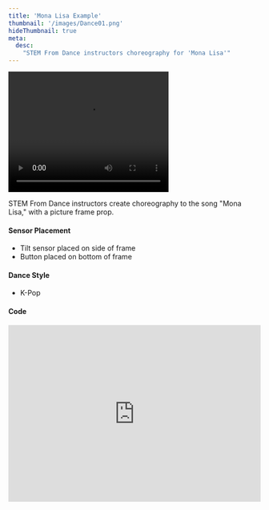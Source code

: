 ```yaml
---
title: 'Mona Lisa Example'
thumbnail: '/images/Dance01.png'
hideThumbnail: true
meta:
  desc:
    "STEM From Dance instructors choreography for 'Mona Lisa'"
---
```

<video src="/images/monalisa.mp4" width="320" height="240" controls></video>

STEM From Dance instructors create choreography to the song "Mona Lisa," with a picture frame prop.

#### Sensor Placement

+ Tilt sensor placed on side of frame
+ Button placed on bottom of frame

#### Dance Style

+ K-Pop 

#### Code

<div style="position:relative;height:0;padding-bottom:70%;overflow:hidden;"><iframe style="position:absolute;top:0;left:0;width:100%;height:100%;" src="https://maker.makecode.com/#pub:_7w6Vxe2r2dg6" frameborder="0" sandbox="allow-popups allow-forms allow-scripts allow-same-origin"></iframe></div>
